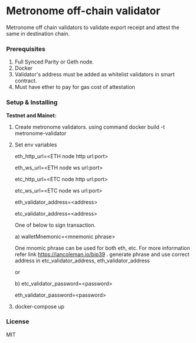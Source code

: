 # Metronome off-chain validator

Metronome off chain validators to validate export receipt and attest the same in destination chain.

### Prerequisites
1. Full Synced Parity or Geth node. 
2. Docker 
3. Validator's address must be added as whitelist validators in smart contract. 
4. Must have ether to pay for gas cost of attestation

### Setup & Installing 
<b>Testnet and Mainet:</b>
1. Create metronome validators. using command docker build -t metronome-validator 
2. Set env variables

      eth_http_url=\<ETH node http url:port>

      eth_ws_url=\<ETH node ws url:port>
      
      etc_http_url=\<ETC node http url:port>
      
      etc_ws_url=\<ETC node ws url:port>

      eth_validator_address=\<address>
      
      etc_validator_address=\<address>
      
      One of below to sign transaction.

      a) walletMnemonic=\<mnemonic phrase>
     
      One mnomic phrase can be used for both eth, etc. For more information refer link https://iancoleman.io/bip39 . generate phrase and use correct address in etc_validator_address, eth_validator_address
    
      or
      
      b) etc_validator_password=\<password>
   
      eth_validator_password=\<password>
   
4. docker-compose up

### License 
MIT
